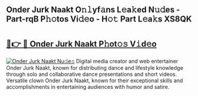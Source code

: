 ## Onder Jurk Naakt O𝚗𝚕yf𝚊ns L𝚎a𝚔ed N𝚞𝚍es - Part-rqB P𝚑𝚘tos Vi𝚍𝚎o - H𝚘𝚝 Part L𝚎a𝚔s XS8QK

# <h2><a href="http://kf5vx2q.oniu.top/?m=Onder+Jurk+Naakt">🔗👉 🔴 Onder Jurk Naakt P𝚑ot𝚘𝚜 V𝚒d𝚎o</a></h2>

[![Onder Jurk Naakt Nu𝚍e𝚜](https://i.imgur.com/0qMVB7G.gif)](http://kf5vx2q.oniu.top/?m=Onder+Jurk+Naakt)
Digital media creator and web entertainer Onder Jurk Naakt, known for distributing dance and lifestyle knowledge through solo and collaborative dance presentations and short videos. Versatile clown Onder Jurk Naakt, known for their exceptional skills and accomplishments in entertaining audiences with humor and satire.  
